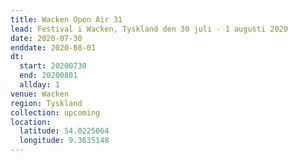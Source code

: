 ```yaml
---
title: Wacken Open Air 31
lead: Festival i Wacken, Tyskland den 30 juli - 1 augusti 2020
date: 2020-07-30
enddate: 2020-08-01
dt:
  start: 20200730
  end: 20200801
  allday: 1
venue: Wacken
region: Tyskland
collection: upcoming
location:
  latitude: 54.0225064
  longitude: 9.3635148
---
```

